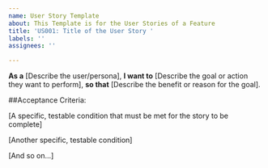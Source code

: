 ```yaml
---
name: User Story Template
about: This Template is for the User Stories of a Feature
title: 'US001: Title of the User Story '
labels: ''
assignees: ''

---
```


**As a** [Describe the user/persona],
**I want to** [Describe the goal or action they want to perform],
**so that** [Describe the benefit or reason for the goal].

##Acceptance Criteria:

[A specific, testable condition that must be met for the story to be complete]

[Another specific, testable condition]

[And so on...]
